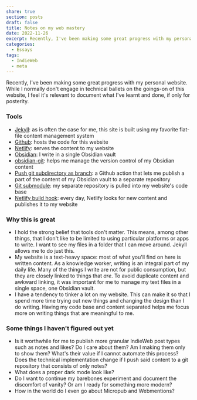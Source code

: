 ```yaml
---
share: true
section: posts
draft: false
title: Notes on my web mastery
date: 2022-11-26
excerpt: Recently, I've been making some great progress with my personal website. While I normally don't engage in technical ballets on the goings-on of this website, I feel it's relevant to document what I've learnt and done, if only for posterity.
categories:
  - Essays
tags:
  - IndieWeb
  - meta
---
```


Recently, I've been making some great progress with my personal website. While I normally don't engage in technical ballets on the goings-on of this website, I feel it's relevant to document what I've learnt and done, if only for posterity.

### Tools

- [Jekyll](https://jekyllrb.com/): as is often the case for me, this site is built using my favorite flat-file content management system
- [Github](https://github.com/): hosts the code for this website
- [Netlify](https://www.netlify.com/): serves the content to my website
- [Obsidian](https://obsidian.md/): I write in a single Obsidian vault
- [obsidian-git](https://github.com/denolehov/obsidian-git): helps me manage the version control of my Obsidian content
- [Push git subdirectory as branch](https://github.com/marketplace/actions/push-git-subdirectory-as-branch): a Github action that lets me publish a part of the content of my Obsidian vault to a separate repository
- [Git submodule](https://mtsknn.fi/blog/netlify-updating-private-git-submodule/): my separate repository is pulled into my website's code base
- [Netlify build hook](https://mtsknn.fi/blog/how-to-trigger-daily-netlify-builds-using-github-actions/): every day, Netlify looks for new content and publishes it to my website

### Why this is great

- I hold the strong belief that tools don't matter. This means, among other things, that I don't like to be limited to using particular platforms or apps to write. I want to see my files in a folder that I can move around. Jekyll allows me to do just this.
- My website is a text-heavy space: most of what you'll find on here is written content. As a knowledge worker, writing is an integral part of my daily life. Many of the things I write are not for public consumption, but they are closely linked to things that _are_. To avoid duplicate content and awkward linking, it was important for me to manage my text files in a single space, one Obsidian vault.
- I have a tendency to tinker a lot on my website. This can make it so that I spend more time trying out new things and changing the design than I do writing. Having my code base and content separated helps me focus more on writing things that are meaningful to me.

### Some things I haven't figured out yet

- Is it worthwhile for me to publish more granular IndieWeb post types such as notes and likes? Do I care about them? Am I making them only to show them? What's their value if I cannot automate this process? Does the technical implementation change if I push said content to a git repository that consists of only notes?
- What does a proper dark mode look like?
- Do I want to continue my barebones experiment and document the discomfort of vanity? Or am I ready for something more modern?
- How in the world do I even go about Micropub and Webmentions?
